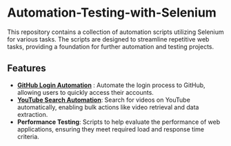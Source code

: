 # Automation-Testing-with-Selenium
This repository contains a collection of automation scripts utilizing Selenium for various tasks. The scripts are designed to streamline repetitive web tasks, providing a foundation for further automation and testing projects.
## Features

- **[GitHub Login Automation](https://github.com/Kolade31/Automation-Testing-with-Selenium/tree/main/GitHub%20Login%20Automation)** : Automate the login process to GitHub, allowing users to quickly access their accounts.
- **[YouTube Search Automation](https://github.com/Kolade31/Automation-Testing-with-Selenium/tree/main/YouTube%20Search%20Automation)**: Search for videos on YouTube automatically, enabling bulk actions like video retrieval and data extraction.
- **Performance Testing**: Scripts to help evaluate the performance of web applications, ensuring they meet required load and response time criteria.

